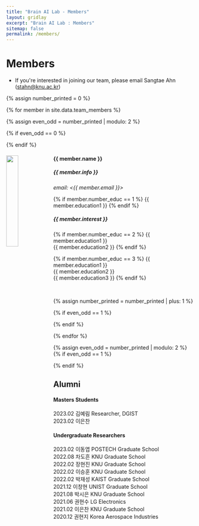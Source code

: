 ```yaml
---
title: "Brain AI Lab - Members"
layout: gridlay
excerpt: "Brain AI Lab : Members"
sitemap: false
permalink: /members/
---
```


# Members

- If you're interested in joining our team, please email Sangtae Ahn (<stahn@knu.ac.kr>)

{% assign number_printed = 0 %}

{% for member in site.data.team_members %}

{% assign even_odd = number_printed | modulo: 2 %}

{% if even_odd == 0 %}
<div class="row">
{% endif %}

<div class="col-sm-6 clearfix">
  <img src="{{ site.url }}{{ site.baseurl }}/images/teampic/{{ member.photo }}" class="img-responsive" width="25%" style="float: left" />
  <h4>{{ member.name }}</h4>
  <h5>{{ member.info }}<br></h5>
  <i>email: <{{ member.email }}></i>
  
  {% if member.number_educ == 1 %}
  {{ member.education1 }}
  {% endif %}
  
  <h5>{{ member.interest }}</h5>
  
  {% if member.number_educ == 2 %}
  {{ member.education1 }}<br>
  {{ member.education2 }}
  {% endif %}
  
  {% if member.number_educ == 3 %}
  {{ member.education1 }}<br>
  {{ member.education2 }}<br>
  {{ member.education3 }}
  {% endif %}
  
<br>
</div>

{% assign number_printed = number_printed | plus: 1 %}

{% if even_odd == 1 %}
</div>
{% endif %}

{% endfor %}

{% assign even_odd = number_printed | modulo: 2 %}
{% if even_odd == 1 %}
</div>
{% endif %}

## Alumni
#### Masters Students
2023.02 김예림 Researcher, DGIST <br>
2023.02 이은찬 <br>

#### Undergraduate Researchers  
2023.02 이동엽 POSTECH Graduate School<br>
2022.08 차도흔 KNU Graduate School<br>
2022.02 장현진 KNU Graduate School<br>
2022.02 이승훈 KNU Graduate School<br>
2022.02 박재성 KAIST Graduate School<br>
2021.12 이창현 UNIST Graduate School<br>
2021.08 박시은 KNU Graduate School<br>
2021.06 권현수 LG Electronics <br>
2021.02 이은찬 KNU Graduate School<br>
2020.12 권현지 Korea Aerospace Industries<br>
